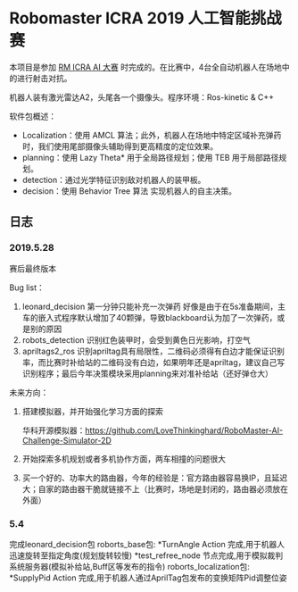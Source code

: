 # Robomaster ICRA 2019 人工智能挑战赛
本项目是参加 [RM ICRA AI 大赛](https://www.robomaster.com/zh-CN/robo/icra) 时完成的。在比赛中，4台全自动机器人在场地中的进行射击对抗。

机器人装有激光雷达A2，头尾各一个摄像头。程序环境：Ros-kinetic & C++

软件包概述：
* Localization：使用 AMCL 算法；此外，机器人在场地中特定区域补充弹药时，我们使用尾部摄像头辅助得到更高精度的定位效果。
* planning：使用 Lazy Theta* 用于全局路径规划；使用 TEB 用于局部路径规划。
* detection：通过光学特征识别敌对机器人的装甲板。
* decision：使用 Behavior Tree 算法 实现机器人的自主决策。

## 日志
### 2019.5.28
赛后最终版本

Bug list：
1. leonard_decision 第一分钟只能补充一次弹药
好像是由于在5s准备期间，主车的嵌入式程序默认增加了40颗弹，导致blackboard认为加了一次弹药，或是别的原因
2. robots_detection 识别红色装甲时，会受到黄色日光影响，打空气
3. apriltags2_ros 识别apriltag具有局限性，二维码必须得有白边才能保证识别率，而比赛时补给站的二维码没有白边，如果明年还是apriltag，建议自己写识别程序；最后今年决策模块采用planning来对准补给站（还好弹仓大）

未来方向：
1. 搭建模拟器，并开始强化学习方面的探索

    华科开源模拟器：https://github.com/LoveThinkinghard/RoboMaster-AI-Challenge-Simulator-2D

2. 开始探索多机规划或者多机协作方面，两车相撞的问题很大
3. 买一个好的、功率大的路由器，今年的经验是：官方路由器容易换IP，且延迟大；自家的路由器干脆就链接不上（比赛时，场地是封闭的，路由器必须放在外面）

### 5.4
完成leonard_decision包
roborts_base包:
*TurnAngle Action 完成,用于机器人迅速旋转至指定角度(规划旋转较慢)
*test_refree_node 节点完成,用于模拟裁判系统服务器(模拟补给站,Buff区等发布的指令)
roborts_localization包:
*SupplyPid Action 完成,用于机器人通过AprilTag包发布的变换矩阵Pid调整位姿

